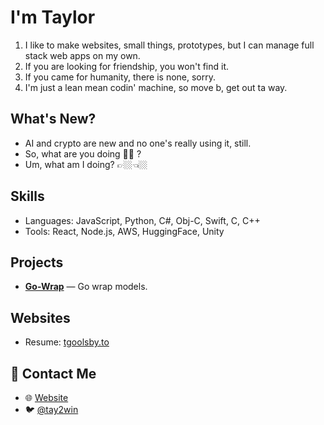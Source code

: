 # I'm Taylor

1. I like to make websites, small things, prototypes, but I can manage full stack web apps on my own.
2. If you are looking for friendship, you won't find it.
3. If you came for humanity, there is none, sorry.
4. I'm just a lean mean codin' machine, so move b, get out ta way.

## What's New?

* AI and crypto are new and no one's really using it, still. 
* So, what are you doing 🫵🏻 ?
* Um, what am I doing? 👉🏼👈🏼

## Skills
- Languages: JavaScript, Python, C#, Obj-C, Swift, C, C++
- Tools: React, Node.js, AWS, HuggingFace, Unity

## Projects
- **[Go-Wrap](https://go-wrap.com)** — Go wrap models.

## Websites
- Resume: [tgoolsby.to](https://tgoolsby.to)

## 📮 Contact Me
- 🌐 [Website](https://tgoolsby.to)
- 🐦 [@tay2win](https://x.com/tay2win)
